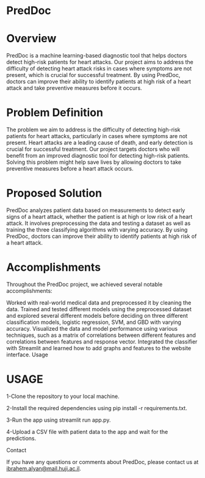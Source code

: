 
# PredDoc



# Overview

PredDoc is a machine learning-based diagnostic tool that helps doctors detect high-risk patients for heart attacks. Our project aims to address the difficulty of detecting heart attack risks in cases where symptoms are not present, which is crucial for successful treatment. By using PredDoc, doctors can improve their ability to identify patients at high risk of a heart attack and take preventive measures before it occurs.

# Problem Definition

The problem we aim to address is the difficulty of detecting high-risk patients for heart attacks, particularly in cases where symptoms are not present. Heart attacks are a leading cause of death, and early detection is crucial for successful treatment. Our project targets doctors who will benefit from an improved diagnostic tool for detecting high-risk patients. Solving this problem might help save lives by allowing doctors to take preventive measures before a heart attack occurs.

# Proposed Solution

PredDoc analyzes patient data based on measurements to detect early signs of a heart attack, whether the patient is at high or low risk of a heart attack. It involves preprocessing the data and testing a dataset as well as training the three classifying algorithms with varying accuracy. By using PredDoc, doctors can improve their ability to identify patients at high risk of a heart attack.

# Accomplishments

Throughout the PredDoc project, we achieved several notable accomplishments:

Worked with real-world medical data and preprocessed it by cleaning the data.
Trained and tested different models using the preprocessed dataset and explored several different models before deciding on three different classification models, logistic regression, SVM, and GBD with varying accuracy.
Visualized the data and model performance using various techniques, such as a matrix of correlations between different features and correlations between features and response vector.
Integrated the classifier with Streamlit and learned how to add graphs and features to the website interface.
Usage

# USAGE

1-Clone the repository to your local machine.

2-Install the required dependencies using pip install -r requirements.txt.

3-Run the app using streamlit run app.py.

4-Upload a CSV file with patient data to the app and wait for the predictions.


Contact

If you have any questions or comments about PredDoc, please contact us at ibrahem.alyan@mail.huji.ac.il.
